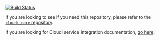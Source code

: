 [![Build Status](https://secure.travis-ci.org/CloudI/cloudi_service_udp.png?branch=master)](http://travis-ci.org/CloudI/cloudi_service_udp)

If you are looking to see if you need this repository, please refer to the [`cloudi_core` repository](https://github.com/CloudI/cloudi_core#about).

If you are looking for CloudI service integration documentation, [go here](https://github.com/CloudI/CloudI#integration).

